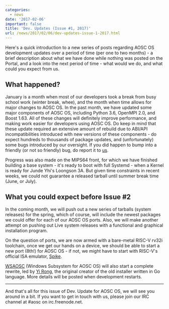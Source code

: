 ```yaml
---
categories:
  - news
date: '2017-02-06'
important: false
title: 'Dev. Updates (Issue #1, 2017)'
url: /news/2017/02/06/dev-updates-issue-1-2017.html
---
```



Here's a quick introduction to a new series of posts regarding AOSC OS development updates over a period of time (per one to two months) - a brief description about what we have done while nothing was posted on the Portal, and a look into the next period of time - what would we do, and what could you expect from us.

What happened?
--------------

January is a month when most of our developers took a break from busy school work (winter break, whee), and the month when time allows for major changes to AOSC OS. In the past month, we have updated some major components of AOSC OS, including Python 3.6, OpenMPI 2.0, and Boost 1.63. All of these changes will definitely improve performance, and making work easier for developers using AOSC OS. Do keep in mind that these update required an extensive amount of rebuild due to ABI/API incompatibilities introduced with new versions of these components - do expect hundreds to thousands of package updates, and (unfortunately) some bugs introduced by our oversight. If you did happen to bump into a friendly (or not so friendly) bug, do report it to [us](https://github.com/AOSC-Dev/aosc-os-abbs/issues/).

Progress was also made on the MIPS64 front, for which we have finished building a base system - it's ready to boot with full Systemd - when a Kernel is ready for Junde Yhi's Loongson 3A. But given time constraints in recent weeks, we could not guarantee a released tarball until summer break time (June, or July).

What you could expect before Issue #2
-------------------------------------

In the coming month, we will push out a new series of tarballs (system releases) for the spring, which of course, will include the newest packages we could offer for each of our AOSC OS ports. Also, we will make another attempt on pushing out Live system releases with a functional and graphical installation program.

On the question of ports, we are now armed with a bare-metal RISC-V rv32i toolchain, once we get our hands on a device, we should be able to start a new port (8th!) for AOSC OS - if not, we might have to start with RISC-V's official ISA emulator, [Spike](https://riscv.org/software-tools/risc-v-isa-simulator/).

[WSAOSC](https://github.com/AOSC-Dev/WSAOSC) (Windows Subsystem for AOSC OS) will also start a complete rewrite, led by [Yi Rong](https://github.com/LER0ever), the original creator of the old installer written in Go language. More details will be posted when development restarts.

---------------------------------------

And that's all for this issue of Dev. Update for AOSC OS, we will see you around in a bit. If you want to get in touch with us, please join our IRC channel at #aosc on irc.freenode.net.